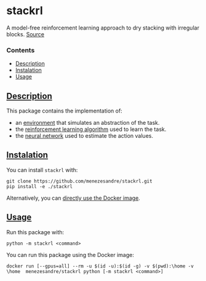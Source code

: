 # stackrl

A model-free reinforcement learning approach to dry stacking with irregular blocks. [Source][src]

### Contents
* [Description](#description)
* [Instalation](#instalation)
* [Usage](#usage)

## [Description](#contents)

This package contains the implementation of:
* an [environment][envs] that simulates an abstraction of the task.
* the [reinforcement learning algorithm][agents] used to learn the task.
* the [neural network][nets] used to estimate the action values.

## [Instalation](#contents)

You can install `stackrl` with:

    git clone https://github.com/menezesandre/stackrl.git
    pip install -e ./stackrl

Alternatively, you can [directly use the Docker image](#docker).

## [Usage](#contents)

Run this package with:

    python -m stackrl <command>

<a name="docker"></a> You can run this package using the Docker image:

    docker run [--gpus=all] --rm -u $(id -u):$(id -g) -v $(pwd):\home -v \home  menezesandre/stackrl python [-m stackrl <command>]

[src]: https://github.com/menezesandre/stackrl
[thesis]: https://fenix.tecnico.ulisboa.pt/cursos/meaer/dissertacao/1691203502344087
[envs]: /stackrl/envs
[agents]: /stackrl/agents
[nets]: /stackrl/nets
